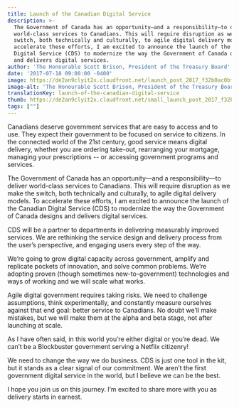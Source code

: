 ```yaml
---
title: Launch of the Canadian Digital Service
description: >-
  The Government of Canada has an opportunity—and a responsibility—to deliver
  world-class services to Canadians. This will require disruption as we make the
  switch, both technically and culturally, to agile digital delivery models. To
  accelerate these efforts, I am excited to announce the launch of the Canadian
  Digital Service (CDS) to modernize the way the Government of Canada designs
  and delivers digital services.
author: 'The Honourable Scott Brison, President of the Treasury Board'
date: '2017-07-18 09:00:00 -0400'
image: https://de2an9clyit2x.cloudfront.net/launch_post_2017_f32b0ac0bf.jpg
image-alt: 'The Honourable Scott Brison, President of the Treasury Board'
translationKey: launch-of-the-canadian-digital-service
thumb: https://de2an9clyit2x.cloudfront.net/small_launch_post_2017_f32b0ac0bf.jpg
tags: [""]
---
```

Canadians deserve government services that are easy to access and to use. They expect their government to be focused on service to citizens. In the connected world of the 21st century, good service means digital delivery, whether you are ordering take-out, rearranging your mortgage, managing your prescriptions -- or accessing government programs and services.

The Government of Canada has an opportunity—and a responsibility—to deliver world-class services to Canadians. This will require disruption as we make the switch, both technically and culturally, to agile digital delivery models. To accelerate these efforts, I am excited to announce the launch of the Canadian Digital Service (CDS) to modernize the way the Government of Canada designs and delivers digital services.

CDS will be a partner to departments in delivering measurably improved services. We are rethinking the service design and delivery process from the user’s perspective, and engaging users every step of the way.

We’re going to grow digital capacity across government, amplify and replicate pockets of innovation, and solve common problems. We’re adopting proven (though sometimes new-to-government) technologies and ways of working and we will scale what works.

Agile digital government requires taking risks. We need to challenge assumptions, think experimentally, and constantly measure ourselves against that end goal: better service to Canadians. No doubt we’ll make mistakes, but we will make them at the alpha and beta stage, not after launching at scale.

As I have often said, in this world you’re either digital or you’re dead. We can’t be a Blockbuster government serving a Netflix citizenry!

We need to change the way we do business. CDS is just one tool in the kit, but it stands as a clear signal of our commitment. We aren’t the first government digital service in the world, but I believe we can be the best.

I hope you join us on this journey. I’m excited to share more with you as delivery starts in earnest.
